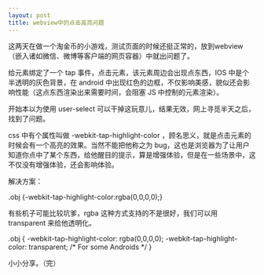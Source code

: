 ```yaml
---
layout: post
title: webview中的点击高亮问题
---
```


这两天在做一个淘金币的小游戏，测试页面的时候还挺正常的，放到webview（嵌入诸如微信、微博等客户端的网页容器）中就出问题了。

给元素绑定了一个 tap 事件，点击元素，该元素周边会出现点东西，IOS 中是个半透明的灰色背景，在 android 中出现红色的边框，不仅影响美感，貌似还会影响性能（这点东西渲染出来需要时间，会阻塞 JS 中控制的元素渲染）。

开始本以为使用 user-select 可以干掉这玩意儿，结果无效，网上寻觅半天之后，找到了问题。

css 中有个属性叫做 -webkit-tap-highlight-color ，顾名思义，就是点击元素的时候会有一个高亮的效果。当然不能把他称之为 bug，这也是浏览器为了让用户知道你点中了某个东西，给他醒目的提示，算是增强体验，但是在一些场景中，这不仅没有增强体验，还会影响体验。

解决方案：

  .obj {-webkit-tap-highlight-color:rgba(0,0,0,0);}
    
有些机子可能比较坑爹，rgba 这种方式支持的不是很好，我们可以用 transparent 来给他透明化。

  .obj {
    -webkit-tap-highlight-color: rgba(0,0,0,0);
    -webkit-tap-highlight-color: transparent; /* For some Androids */
  }
  
小小分享。（完）
